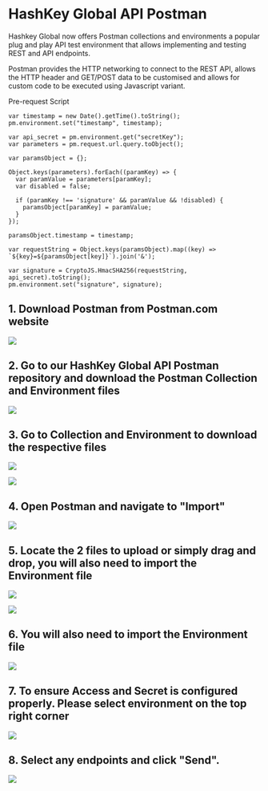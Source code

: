 # HashKey Global API Postman

Hashkey Global now offers Postman collections and environments a popular plug and play API test environment that allows implementing and testing REST and API endpoints.

Postman provides the HTTP networking to connect to the REST API, allows the HTTP header and GET/POST data to be customised and allows for custom code to be executed using Javascript variant.

Pre-request Script
```
var timestamp = new Date().getTime().toString();
pm.environment.set("timestamp", timestamp);

var api_secret = pm.environment.get("secretKey");
var parameters = pm.request.url.query.toObject();

var paramsObject = {};

Object.keys(parameters).forEach((paramKey) => {
  var paramValue = parameters[paramKey];
  var disabled = false;

  if (paramKey !== 'signature' && paramValue && !disabled) {
    paramsObject[paramKey] = paramValue;
  }
});

paramsObject.timestamp = timestamp;

var requestString = Object.keys(paramsObject).map((key) => `${key}=${paramsObject[key]}`).join('&');

var signature = CryptoJS.HmacSHA256(requestString, api_secret).toString();
pm.environment.set("signature", signature);
```

## 1. Download Postman from Postman.com website

![](https://files.readme.io/b57bfa2-image.png)

## 2. Go to our HashKey Global API Postman repository and download the Postman Collection and Environment files

![](https://files.readme.io/9dcaa51-image.png)

## 3. Go to Collection and Environment to download the respective files

![](https://files.readme.io/8d6fdff-image.png)

![](https://files.readme.io/7cc8e7a-image.png)
## 4. Open Postman and navigate to "Import"

![](https://files.readme.io/5f2796b-Import_Postman.png)

## 5. Locate the 2 files to upload or simply drag and drop, you will also need to import the Environment file

![](https://files.readme.io/2b83d7b-image.png)

![](https://files.readme.io/5475132-image.png)
## 6. You will also need to import the Environment file

![](https://files.readme.io/cc45130-Global_Environment.png)

## 7. To ensure Access and Secret is configured properly. Please select environment on the top right corner

![](https://files.readme.io/cad3521-setupenvironment.png)

## 8. Select any endpoints and click "Send".

![](https://files.readme.io/0a3b919-finish.png)
